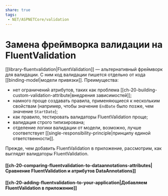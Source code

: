 ```yaml
---
share: true
tags:
 - NET/ASPNETCore/validation
---
```

# Замена фреймворка валидации на FluentValidation
[[library-fluentvalidation|FluentValidation]] — альтернативный фреймворк для валидации. С ним код валидации пишется отдельно от кода [[binding-model|модели привязки]]. Преимущества:
- нет ограничений атрибутов, таких как проблема [[ch-20-building-custom-validation-attribute|внедрения зависимостей]];
- намного проще создавать правила, применяющиеся к нескольким свойствам (например, чтобы значение `EndDate`  было позже, чем значение `StartDate`);
- как правило, тестировать валидаторы FluentValidation проще;
- валидация строго типизирована;
- отделение логики валидации от модели, возможно, лучше соответствует [[single-responsibility-principle|принципу единой ответственности]].

Прежде, чем добавить FluentValidation в приложение, рассмотрим, как выглядят валидаторы FluentValidation.
#### [[ch-20-comparing-fluentvalidation-to-dataannotations-attributes|Сравнение FluentValidation и атрибутов DataAnnotations]]
#### [[ch-20-adding-fluentvalidation-to-your-application|Добавляем FluentValidation в приложение]]